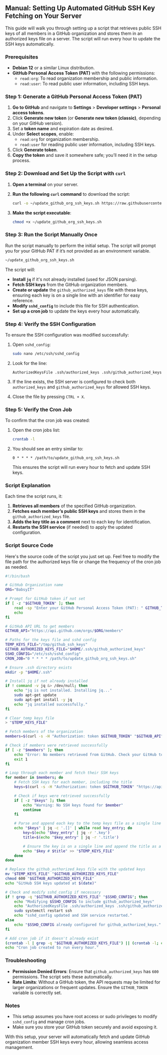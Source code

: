 ## Manual: Setting Up Automated GitHub SSH Key Fetching on Your Server

This guide will walk you through setting up a script that retrieves public SSH keys of all members in a GitHub organization and stores them in an authorized keys file on a server. The script will run every hour to update the SSH keys automatically.

### Prerequisites
- **Debian 12** or a similar Linux distribution.
- **GitHub Personal Access Token (PAT)** with the following permissions:
  - `read:org`: To read organization membership and public information.
  - `read:user`: To read public user information, including SSH keys.

### Step 1: Generate a GitHub Personal Access Token (PAT)

1. **Go to GitHub** and navigate to **Settings** > **Developer settings** > **Personal access tokens**.
2. Click **Generate new token** (or **Generate new token (classic)**, depending on your GitHub version).
3. Set a **token name** and expiration date as desired.
4. Under **Select scopes**, enable:
   - `read:org` for organization membership.
   - `read:user` for reading public user information, including SSH keys.
5. Click **Generate token**.
6. **Copy the token** and save it somewhere safe; you’ll need it in the setup process.

### Step 2: Download and Set Up the Script with `curl`

1. **Open a terminal** on your server.
2. **Run the following `curl` command** to download the script:

   ```bash
   curl -o ~/update_github_org_ssh_keys.sh https://raw.githubusercontent.com/BabsyIT/Babsy-Infra_Public/refs/heads/main/Github-SSH-Sync/update_github_org_ssh_keys.sh
   ```

3. **Make the script executable**:

   ```bash
   chmod +x ~/update_github_org_ssh_keys.sh
   ```

### Step 3: Run the Script Manually Once

Run the script manually to perform the initial setup. The script will prompt you for your GitHub PAT if it’s not provided as an environment variable.

```bash
~/update_github_org_ssh_keys.sh
```

The script will:
- **Install `jq`** if it's not already installed (used for JSON parsing).
- **Fetch SSH keys** from the GitHub organization members.
- **Create or update** the `github_authorized_keys` file with these keys, ensuring each key is on a single line with an identifier for easy reference.
- **Modify `sshd_config`** to include this file for SSH authentication.
- **Set up a cron job** to update the keys every hour automatically.

### Step 4: Verify the SSH Configuration

To ensure the SSH configuration was modified successfully:

1. Open `sshd_config`:
   ```bash
   sudo nano /etc/ssh/sshd_config
   ```

2. Look for the line:
   ```plaintext
   AuthorizedKeysFile .ssh/authorized_keys .ssh/github_authorized_keys
   ```

3. If the line exists, the SSH server is configured to check both `authorized_keys` and `github_authorized_keys` for allowed SSH keys.

4. Close the file by pressing `CTRL + X`.

### Step 5: Verify the Cron Job

To confirm that the cron job was created:

1. Open the cron jobs list:
   ```bash
   crontab -l
   ```

2. You should see an entry similar to:
   ```plaintext
   0 * * * * /path/to/update_github_org_ssh_keys.sh
   ```
   This ensures the script will run every hour to fetch and update SSH keys.

### Script Explanation

Each time the script runs, it:
1. **Retrieves all members** of the specified GitHub organization.
2. **Fetches each member’s public SSH keys** and stores them in the `github_authorized_keys` file.
3. **Adds the key title as a comment** next to each key for identification.
4. **Restarts the SSH service** (if needed) to apply the updated configuration.

### Script Source Code

Here's the source code of the script you just set up. Feel free to modify the file path for the authorized keys file or change the frequency of the cron job as needed.

```bash
#!/bin/bash

# GitHub Organization name
ORG="BabsyIT"

# Prompt for GitHub token if not set
if [ -z "$GITHUB_TOKEN" ]; then
    read -sp "Enter your GitHub Personal Access Token (PAT): " GITHUB_TOKEN
    echo
fi

# GitHub API URL to get members
GITHUB_API="https://api.github.com/orgs/$ORG/members"

# Paths for the keys file and sshd config
TEMP_KEYS_FILE="/tmp/github_ssh_keys"
GITHUB_AUTHORIZED_KEYS_FILE="$HOME/.ssh/github_authorized_keys"
SSHD_CONFIG="/etc/ssh/sshd_config"
CRON_JOB="0 * * * * /path/to/update_github_org_ssh_keys.sh"

# Ensure .ssh directory exists
mkdir -p "$HOME/.ssh"

# Install jq if not already installed
if ! command -v jq &> /dev/null; then
    echo "jq is not installed. Installing jq..."
    sudo apt-get update
    sudo apt-get install -y jq
    echo "jq installed successfully."
fi

# Clear temp keys file
> "$TEMP_KEYS_FILE"

# Fetch members of the organization
members=$(curl -s -H "Authorization: token $GITHUB_TOKEN" "$GITHUB_API" | jq -r '.[].login')

# Check if members were retrieved successfully
if [ -z "$members" ]; then
    echo "Error: No members retrieved from GitHub. Check your GitHub token and organization name."
    exit 1
fi

# Loop through each member and fetch their SSH keys
for member in $members; do
    # Fetch SSH keys for each member, including the title
    keys=$(curl -s -H "Authorization: token $GITHUB_TOKEN" "https://api.github.com/users/$member/keys")

    # Check if keys were retrieved successfully
    if [ -z "$keys" ]; then
        echo "Warning: No SSH keys found for $member"
        continue
    fi

    # Parse and append each key to the temp keys file as a single line
    echo "$keys" | jq -c '.[]' | while read key_entry; do
        key=$(echo "$key_entry" | jq -r '.key')
        title=$(echo "$key_entry" | jq -r '.title')

        # Ensure the key is on a single line and append the title as a comment
        echo "$key # $title" >> "$TEMP_KEYS_FILE"
    done
done

# Replace the github_authorized_keys file with the updated keys
mv "$TEMP_KEYS_FILE" "$GITHUB_AUTHORIZED_KEYS_FILE"
chmod 600 "$GITHUB_AUTHORIZED_KEYS_FILE"
echo "GitHub SSH keys updated at $(date)"

# Check and modify sshd_config if necessary
if ! grep -q "$GITHUB_AUTHORIZED_KEYS_FILE" "$SSHD_CONFIG"; then
    echo "Modifying $SSHD_CONFIG to include github_authorized_keys"
    echo "AuthorizedKeysFile .ssh/authorized_keys .ssh/github_authorized_keys" | sudo tee -a "$SSHD_CONFIG" > /dev/null
    sudo systemctl restart ssh
    echo "sshd_config updated and SSH service restarted."
else
    echo "$SSHD_CONFIG already configured for github_authorized_keys."
fi

# Add cron job if it doesn't already exist
(crontab -l | grep -q "$GITHUB_AUTHORIZED_KEYS_FILE") || (crontab -l; echo "$CRON_JOB") | crontab -
echo "Cron job created to run every hour."
```

### Troubleshooting

- **Permission Denied Errors**: Ensure that `github_authorized_keys` has `600` permissions. The script sets these automatically.
- **Rate Limits**: Without a GitHub token, the API requests may be limited for larger organizations or frequent updates. Ensure the `GITHUB_TOKEN` variable is correctly set.

### Notes

- This setup assumes you have root access or sudo privileges to modify `sshd_config` and manage cron jobs.
- Make sure you store your GitHub token securely and avoid exposing it.

With this setup, your server will automatically fetch and update GitHub organization member SSH keys every hour, allowing seamless access management.
